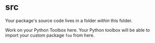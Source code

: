 # src

Your package's source code lives in a folder *within* this folder. 

Work on your Python Toolbox here. Your Python toolbox will be able to import your custom package `foo` from here.
